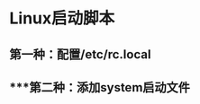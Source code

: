 


# Linux启动脚本  

<!--
三种方式  
Linux系统下如何设置开机自动运行脚本？
https://baijiahao.baidu.com/s?id=1722174560616569543&wfr=spider&for=pc

linux开机启动脚本
https://blog.csdn.net/User_bie/article/details/120226581


编程Linux开机自启动服务脚本的方法

过去Linux采用的是init.d的服务启动管理方式，新版的Linux采用systemd服务启动管理方式。  
-->



## 第一种：配置/etc/rc.local  
<!-- 

https://blog.csdn.net/weixin_50518271/article/details/122712171
-->


## ***第二种：添加system启动文件

